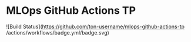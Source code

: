 # MLOps GitHub Actions TP

![Build
Status](https://github.com/ton-username/mlops-github-actions-tp
/actions/workflows/badge.yml/badge.svg)